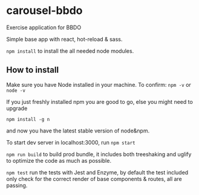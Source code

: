 # carousel-bbdo
Exercise application for BBDO

Simple base app with react, hot-reload &amp; sass.

`npm install` to install the all needed node modules.

## How to install

Make sure you have Node installed in your machine. To confirm:
`npm -v` or `node -v`

If you just freshly installed npm you are good to go, else you might need to upgrade
```
npm install -g n
```
and now you have the latest stable version of node&npm.

To start dev server in localhost:3000, run `npm start`

`npm run build` to build prod bundle, it includes both treeshaking and uglify to optimize the code as much as possible.


`npm test` run the tests with Jest and Enzyme, by default the test included only check for the correct render of base components & routes, all are passing.
